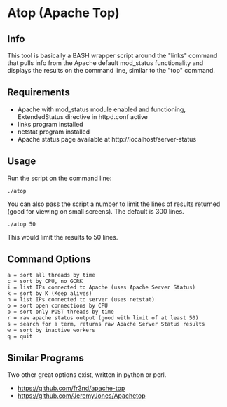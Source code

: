 # Atop (Apache Top)

## Info

This tool is basically a BASH wrapper script around the "links" command that pulls info from the Apache default mod_status functionality and displays the results on the command line, similar to the "top" command.


## Requirements


* Apache with mod_status module enabled and functioning, ExtendedStatus directive in httpd.conf active
* links program installed
* netstat program installed
* Apache status page available at http://localhost/server-status


## Usage

Run the script on the command line:

````
./atop
````

You can also pass the script a number to limit the lines of results returned (good for viewing on small screens). The default is 300 lines.

````
./atop 50
````

This would limit the results to 50 lines.


## Command Options

````
a = sort all threads by time
c = sort by CPU, no GCRK_
i = list IPs connected to Apache (uses Apache Server Status)
k = sort by K (Keep alives)
n = list IPs connected to server (uses netstat)
o = sort open connections by CPU
p = sort only POST threads by time
r = raw apache status output (good with limit of at least 50)
s = search for a term, returns raw Apache Server Status results
w = sort by inactive workers
q = quit
````


## Similar Programs

Two other great options exist, written in python or perl.

* https://github.com/fr3nd/apache-top
* https://github.com/JeremyJones/Apachetop
